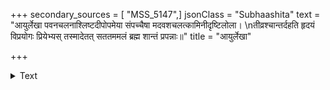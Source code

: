 +++
secondary_sources = [ "MSS_5147",]
jsonClass = "Subhaashita"
text = "आयुर्लेखा पवनचलनाश्लिष्टदीपोपमेया संपच्चैषा मदवशचलत्कामिनीदृष्टिलोला।  \nतीव्रश्चान्तर्दहति हृदयं विप्रयोगः प्रियेभ्यस् तस्मादेतत् सततममलं ब्रह्म शान्तं प्रपन्नाः॥"
title = "आयुर्लेखा"

+++

<details><summary>Text</summary>

आयुर्लेखा पवनचलनाश्लिष्टदीपोपमेया संपच्चैषा मदवशचलत्कामिनीदृष्टिलोला।  
तीव्रश्चान्तर्दहति हृदयं विप्रयोगः प्रियेभ्यस् तस्मादेतत् सततममलं ब्रह्म शान्तं प्रपन्नाः॥
</details>
